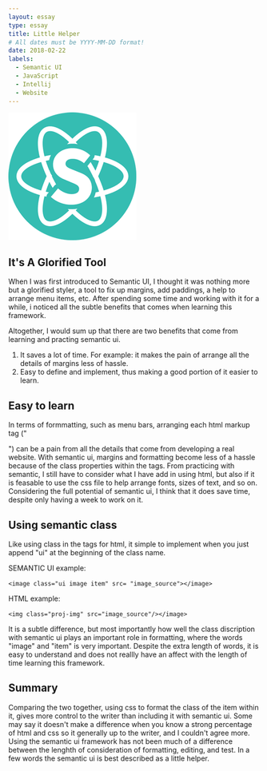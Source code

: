 ```yaml
---
layout: essay
type: essay
title: Little Helper
# All dates must be YYYY-MM-DD format!
date: 2018-02-22
labels:
  - Semantic UI
  - JavaScript
  - Intellij
  - Website
---
```


<img class="left floated image" src="../images/semanticUI.png">

## It's A Glorified Tool
When I was first introduced to Semantic UI, I thought it was nothing more but a glorified styler, a tool to fix up margins, add paddings, a help to arrange menu items, etc. After spending some time and working with it for a while, i noticed all the subtle benefits that comes when learning this framework. 

Altogether, I would sum up that there are two benefits that come from learning and practing semantic ui. 

1. It saves a lot of time. For example: it makes the pain of arrange all the details of margins less of hassle.
2. Easy to define and implement, thus making a good portion of it easier to learn. 


## Easy to learn

In terms of formmatting, such as menu bars, arranging each html markup tag ("<div class....>")  can be a pain from all the details that come from developing a real website. With semantic ui, margins and formatting become less of a hassle because of the class properties within the tags. From practicing with semantic, I still have to consider what I have add in using html, but also if it is feasable to use the css file to help arrange fonts, sizes of text, and so on. Considering the full potential of semantic ui, I think that it does save time, despite only having a week to work on it. 

## Using semantic class
Like using class in the tags for html, it simple to implement when you just append "ui" at the beginning of the class name. 

SEMANTIC UI example:

```
<image class="ui image item" src= "image_source"></image>

```
HTML example:
```
<img class="proj-img" src="image_source"/></image>
```
It is a subtle difference, but most importantly how well the class discription with semantic ui plays an important role in formatting, where the words "image" and "item" is very important. Despite the extra length of words, it is easy to understand and does not reallly have an affect with the length of time learning this framework.


## Summary

Comparing the two together, using css to format the class of the item within it, gives more control to the writer than including it with semantic ui. Some may say it doesn't make a difference when you know a strong percentage of html and css so it generally up to the writer, and I couldn't agree more. Using the semantic ui framework has not been much of a difference between the lenghth of consideration of formatting, editing, and test. In a few words the semantic ui is best described as a little helper.

